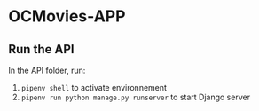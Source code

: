 # OCMovies-APP

## Run the API

In the API folder, run: 
1. `pipenv shell` to activate environnement
2. `pipenv run python manage.py runserver` to start Django server